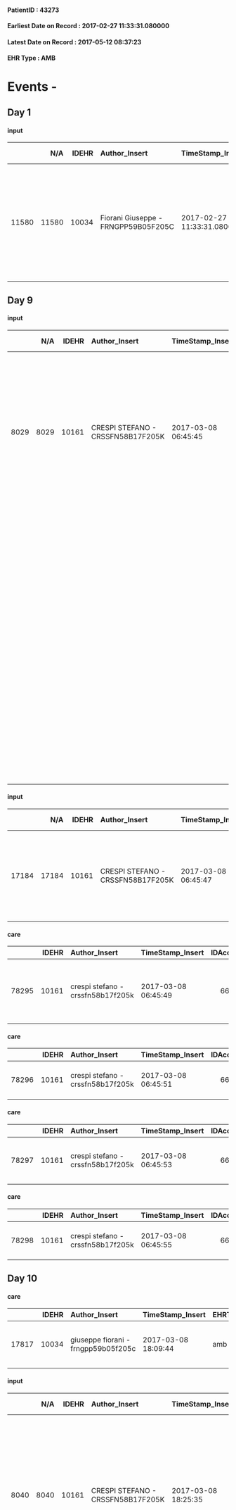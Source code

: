 
#### PatientID : 43273
#### Earliest Date on Record : 2017-02-27 11:33:31.080000
#### Latest Date on Record : 2017-05-12 08:37:23
#### EHR Type : AMB

# Events - 

## Day 1

#### input
|       |    N/A |   IDEHR | Author_Insert                       | TimeStamp_Insert           | EHRType   |   PatientID |   IDDigitalSignDocument | persone_vicine   |   Unnamed: 0_x.1 |   IDANAMNESI_SOCIALE | Patient   | FamigliaAltro   | Paziente_T   | FamigliaAltro_T   |   Non_Rilevabile_x.1 | Note_Non_Rilevabile_x.1   | opt_Problemi   | Note_I                                                                                                                                                                                             | ds_note_timori                                                                                                                                                              | chk_competenza                                 | opt_paziente_a      | opt_famiglia_a   | opt_adeguatezza   | opt_paziente_solo   | ds_note_con                                                                                                        | opt_presente_assente   | Presenza_minori   | Caregiver_principale   | opt_capacita     | opt_necessario   | opt_presente   | opt_risorse_ec   | opt_paziente_psi   | opt_Ins_vol   | opt_paziente_ad   | opt_caregiver_ad   | opt_esenzione   | opt_inv_civile   |   ds_codice_es | Needs     | Domestic partnership   | Fragility                    | opt_disponibilita_f   | opt_indennita_acc   | opt_legge   | opt_famiglia_psi   | opt_disponibilit_paz   |
|------:|-------:|--------:|:------------------------------------|:---------------------------|:----------|------------:|------------------------:|:-----------------|-----------------:|---------------------:|:----------|:----------------|:-------------|:------------------|---------------------:|:--------------------------|:---------------|:---------------------------------------------------------------------------------------------------------------------------------------------------------------------------------------------------|:----------------------------------------------------------------------------------------------------------------------------------------------------------------------------|:-----------------------------------------------|:--------------------|:-----------------|:------------------|:--------------------|:-------------------------------------------------------------------------------------------------------------------|:-----------------------|:------------------|:-----------------------|:-----------------|:-----------------|:---------------|:-----------------|:-------------------|:--------------|:------------------|:-------------------|:----------------|:-----------------|---------------:|:----------|:-----------------------|:-----------------------------|:----------------------|:--------------------|:------------|:-------------------|:-----------------------|
| 11580 |  11580 |   10034 | Fiorani Giuseppe - FRNGPP59B05F205C | 2017-02-27 11:33:31.080000 | AMB       |       43273 |                  665773 | N/A              |             5364 |                 3467 | Si#1      | Si#1            | No#0         | Si#1              |                    0 | NR                        | No#0           | La pz √® informata della diagnosi e dell'aggravamento,ma non sa della sospensione definitiva dei trattamenti sistemici attivi. Il marito √® stato informato dell'aggravamento e della terminalit√† | Il marito si √® riservato di assistere a casa la moglie per qualche periodo,con l'opzione di trasferirla in hospice in presenza di un peggioramento del quadro dei sintomi. | competenza/capacit√† assistenziale caregiver#0 | Sovradimensionate#0 | Congruenti#1     | Si#1              | No#0                | La pz vive con il marito Luigi Maurizio di aa 75. Non hanno figli. Assenza di familiari per un aiuto pi√π concreto | Presente#1             | No#0              | Il marito              | Incrementabile#1 | No#0             | No#0           | Adeguate#1       | No#0               | No#0          | Totale#2          | Totale#2           | Si#1            | No#0             |             48 | Clinici#0 | Coniuge/Convivente#0   | sovraccarico assistenziale#4 | No#0                  | No#0                | No#0        | No#0               | No#0                   |


## Day 9

#### input
|      |    N/A |   IDEHR | Author_Insert                     | TimeStamp_Insert    |   IDAccess | EHRType   |   PatientID |   IDDigitalSignDocument | persone_vicine   |   Unnamed: 0_y |   IDANAMNESI_MED |   Non_Rilevabile_y | Note_Non_Rilevabile_y   | diagnosis                                                                                                                                                                                                                              |
|-----:|-------:|--------:|:----------------------------------|:--------------------|-----------:|:----------|------------:|------------------------:|:-----------------|---------------:|-----------------:|-------------------:|:------------------------|:---------------------------------------------------------------------------------------------------------------------------------------------------------------------------------------------------------------------------------------|
| 8029 |   8029 |   10161 | CRESPI STEFANO - CRSSFN58B17F205K | 2017-03-08 06:45:45 |      66176 | AMB       |       43273 |                  676138 | N/A              |          10949 |             6109 |                  0 | NR                      | neoplasia mammaria bilaterale (1749) diagnosticata nel settembre 2015, sottoposta a mastectomia bilaterale nel gennaio 2016; diagnosi istologica carcinoma duttale infiltrante scarsamente differenziato.                              |
|      |        |         |                                   |                     |            |           |             |                         |                  |                |                  |                    |                         | Metastasi epatiche diffuse (1977), linfonodali - ascellari, ilo epatico, sede epigastrica, pericavale- (1968), ossee (1985) a livello di C3, C6, C7, D1, D10, D12, bacino e IV costa destra) diagnosticate alla PET del febbraio 2017. |
|      |        |         |                                   |                     |            |           |             |                         |                  |                |                  |                    |                         | Ittero (7824).                                                                                                                                                                                                                         |
|      |        |         |                                   |                     |            |           |             |                         |                  |                |                  |                    |                         | Tabagismo (V1582)                                                                                                                                                                                                                      |
|      |        |         |                                   |                     |            |           |             |                         |                  |                |                  |                    |                         | Diabete mellito NID (25000)                                                                                                                                                                                                            |
|      |        |         |                                   |                     |            |           |             |                         |                  |                |                  |                    |                         | Pregressa colecistectomia (V4579) e safenectomia sinistra.                                                                                                                                                                             |
|      |        |         |                                   |                     |            |           |             |                         |                  |                |                  |                    |                         | ALLERGIA A PENICILLINA                                                                                                                                                                                                                 |

#### input
|       |    N/A |   IDEHR | Author_Insert                     | TimeStamp_Insert    |   IDAccess | EHRType   |   PatientID |   IDDigitalSignDocument | persone_vicine   |   Unnamed: 0_y.1 |   IDDIAGNOSI_ICD |   Non_Rilevabile_y.1 | Note_Non_Rilevabile_y.1   | I_ICD                                                                    | II_ICD                                                                        | III_ICD                                                                             | IV_ICD                                                       | V_ICD                                               | VI_ICD                                                                                                                                                              | I_Anno   | II_Anno   | III_Anno   | IV_Anno   | They go   | I_Mese   |
|------:|-------:|--------:|:----------------------------------|:--------------------|-----------:|:----------|------------:|------------------------:|:-----------------|-----------------:|-----------------:|---------------------:|:--------------------------|:-------------------------------------------------------------------------|:------------------------------------------------------------------------------|:------------------------------------------------------------------------------------|:-------------------------------------------------------------|:----------------------------------------------------|:--------------------------------------------------------------------------------------------------------------------------------------------------------------------|:---------|:----------|:-----------|:----------|:----------|:---------|
| 17184 |  17184 |   10161 | CRESPI STEFANO - CRSSFN58B17F205K | 2017-03-08 06:45:47 |      66176 | AMB       |       43273 |                  676139 | N/A              |             2745 |             2745 |                    0 | NR                        | 1749 - Tumori maligni della mammella (della donna), non specificata#2092 | 1977 - Tumori maligni secondari del fegato, specificati come metastatici#2155 | 1968 - Tumori maligni secondari e non specificati dei linfonodi, sedi multiple#2146 | 1985 - Tumori maligni secondari di osso e midollo osseo#2162 | 7824 - Ittero non specificato, non del neonato#4203 | 25000 - Diabete mellito, tipo II o non specificato, non definito se scompensato, senza specificato, non definito se controllato, senza menzione di complicanze#2314 | 2015#55  | 2017#57   | 2017#57    | 2017#57   | 2017#57   | 09#09    |

#### care
|       |   IDEHR | Author_Insert                     | TimeStamp_Insert    |   IDAccess | EHRType   |   PatientID |   IDTERAPIE_OUTPAT_VIDAS | ds_dose    | opt_via_di_somm   | ds_ora   | dt_data_inizio      |   opt_pregressa |   opt_somm_terapia |   opt_estemporanea |   opt_termina |   opt_somm_in_pompa | opt_farmaco                                                        |
|------:|--------:|:----------------------------------|:--------------------|-----------:|:----------|------------:|-------------------------:|:-----------|:------------------|:---------|:--------------------|----------------:|-------------------:|-------------------:|--------------:|--------------------:|:-------------------------------------------------------------------|
| 78295 |   10161 | crespi stefano - crssfn58b17f205k | 2017-03-08 06:45:49 |      66176 | amb       |       43273 |                    55916 | one packet | oral # 0 = 0      | 16 # 16  | 2017-03-08 00:00:00 |               0 |                  0 |                  0 |             0 |                   0 | macrogol / sodium bic./sodio cl / kcl (13.8 g movicol bust) # 1035 |

#### care
|       |   IDEHR | Author_Insert                     | TimeStamp_Insert    |   IDAccess | EHRType   |   PatientID |   IDTERAPIE_OUTPAT_VIDAS | ds_dose   | opt_via_di_somm        | ds_ora   | dt_data_inizio      |   opt_pregressa |   opt_somm_terapia |   opt_estemporanea |   opt_termina |   opt_somm_in_pompa | opt_farmaco                             |
|------:|--------:|:----------------------------------|:--------------------|-----------:|:----------|------------:|-------------------------:|:----------|:-----------------------|:---------|:--------------------|----------------:|-------------------:|-------------------:|--------------:|--------------------:|:----------------------------------------|
| 78296 |   10161 | crespi stefano - crssfn58b17f205k | 2017-03-08 06:45:51 |      66176 | amb       |       43273 |                    55917 | a vial    | subcutaneously # 3 = 3 | 16 # 16  | 2017-03-08 00:00:00 |               0 |                  0 |                  0 |             0 |                   0 | dexamethasone (4 mg soldesam fl) # 1447 |

#### care
|       |   IDEHR | Author_Insert                     | TimeStamp_Insert    |   IDAccess | EHRType   |   PatientID |   IDTERAPIE_OUTPAT_VIDAS | ds_dose   | opt_via_di_somm        | ds_ora   | dt_data_inizio      |   opt_pregressa |   opt_somm_terapia |   opt_estemporanea |   opt_termina |   opt_somm_in_pompa | opt_farmaco                                    |
|------:|--------:|:----------------------------------|:--------------------|-----------:|:----------|------------:|-------------------------:|:----------|:-----------------------|:---------|:--------------------|----------------:|-------------------:|-------------------:|--------------:|--------------------:|:-----------------------------------------------|
| 78297 |   10161 | crespi stefano - crssfn58b17f205k | 2017-03-08 06:45:53 |      66176 | amb       |       43273 |                    55918 | a vial    | subcutaneously # 3 = 3 | 08 # 8   | 2017-03-08 00:00:00 |               0 |                  0 |                  0 |             0 |                   0 | dexamethasone (8 mg soldesam strong fl) # 1448 |

#### care
|       |   IDEHR | Author_Insert                     | TimeStamp_Insert    |   IDAccess | EHRType   |   PatientID |   IDTERAPIE_OUTPAT_VIDAS | ds_dose    | opt_via_di_somm   | ds_ora   | dt_data_inizio      |   opt_pregressa |   opt_somm_terapia |   opt_estemporanea |   opt_termina |   opt_somm_in_pompa | opt_farmaco                             |
|------:|--------:|:----------------------------------|:--------------------|-----------:|:----------|------------:|-------------------------:|:-----------|:------------------|:---------|:--------------------|----------------:|-------------------:|-------------------:|--------------:|--------------------:|:----------------------------------------|
| 78298 |   10161 | crespi stefano - crssfn58b17f205k | 2017-03-08 06:45:55 |      66176 | amb       |       43273 |                    55919 | one tablet | oral # 0 = 0      | 08 # 8   | 2017-03-08 00:00:00 |               0 |                  0 |                  0 |             0 |                   0 | rabeprazole (20 mg cps pariet rm) # 976 |


## Day 10

#### care
|       |   IDEHR | Author_Insert                       | TimeStamp_Insert    | EHRType   |   PatientID |   IDGESTIONE_AUSILI |   opt_annulla_consegna | dt_Ric_consegna     | opt_ausilio                          |
|------:|--------:|:------------------------------------|:--------------------|:----------|------------:|--------------------:|-----------------------:|:--------------------|:-------------------------------------|
| 17817 |   10034 | giuseppe fiorani - frngpp59b05f205c | 2017-03-08 18:09:44 | amb       |       43273 |               17751 |                      0 | 2017-03-08 00:00:00 | 2 tips walker 2 wheels (walker) # 10 |

#### input
|      |    N/A |   IDEHR | Author_Insert                     | TimeStamp_Insert    |   IDAccess | EHRType   |   PatientID |   IDDigitalSignDocument | persone_vicine   |   Unnamed: 0_y |   IDANAMNESI_MED |   Non_Rilevabile_y | Note_Non_Rilevabile_y   | diagnosis                                                                                                                                                                                                                              |
|-----:|-------:|--------:|:----------------------------------|:--------------------|-----------:|:----------|------------:|------------------------:|:-----------------|---------------:|-----------------:|-------------------:|:------------------------|:---------------------------------------------------------------------------------------------------------------------------------------------------------------------------------------------------------------------------------------|
| 8040 |   8040 |   10161 | CRESPI STEFANO - CRSSFN58B17F205K | 2017-03-08 18:25:35 |      66273 | AMB       |       43273 |                  677047 | N/A              |          10988 |             6120 |                  0 | NR                      | neoplasia mammaria bilaterale (1749) diagnosticata nel settembre 2015, sottoposta a mastectomia bilaterale nel gennaio 2016; diagnosi istologica carcinoma duttale infiltrante scarsamente differenziato.                              |
|      |        |         |                                   |                     |            |           |             |                         |                  |                |                  |                    |                         | Metastasi epatiche diffuse (1977), linfonodali - ascellari, ilo epatico, sede epigastrica, pericavale- (1968), ossee (1985) a livello di C3, C6, C7, D1, D10, D12, bacino e IV costa destra) diagnosticate alla PET del febbraio 2017. |
|      |        |         |                                   |                     |            |           |             |                         |                  |                |                  |                    |                         | Ittero (7824).                                                                                                                                                                                                                         |
|      |        |         |                                   |                     |            |           |             |                         |                  |                |                  |                    |                         | Tabagismo (V1582)                                                                                                                                                                                                                      |
|      |        |         |                                   |                     |            |           |             |                         |                  |                |                  |                    |                         | Diabete mellito NID (25000)                                                                                                                                                                                                            |
|      |        |         |                                   |                     |            |           |             |                         |                  |                |                  |                    |                         | Ipertensione arteriosa (4019)                                                                                                                                                                                                          |
|      |        |         |                                   |                     |            |           |             |                         |                  |                |                  |                    |                         | Pregressa colecistectomia (V4579) e safenectomia sinistra.                                                                                                                                                                             |
|      |        |         |                                   |                     |            |           |             |                         |                  |                |                  |                    |                         | ALLERGIA A PENICILLINA                                                                                                                                                                                                                 |

#### input
|       |    N/A |   IDEHR | Author_Insert                     | TimeStamp_Insert    |   IDAccess | EHRType   |   PatientID |   IDDigitalSignDocument | persone_vicine   |   Unnamed: 0_y.1 |   IDDIAGNOSI_ICD |   Non_Rilevabile_y.1 | Note_Non_Rilevabile_y.1   | I_ICD                                                                    | II_ICD                                                                        | III_ICD                                                                             | IV_ICD                                                       | V_ICD                                               | VI_ICD                                                                                                                                                              | I_Anno   | II_Anno   | III_Anno   | IV_Anno   | They go   | I_Mese   |
|------:|-------:|--------:|:----------------------------------|:--------------------|-----------:|:----------|------------:|------------------------:|:-----------------|-----------------:|-----------------:|---------------------:|:--------------------------|:-------------------------------------------------------------------------|:------------------------------------------------------------------------------|:------------------------------------------------------------------------------------|:-------------------------------------------------------------|:----------------------------------------------------|:--------------------------------------------------------------------------------------------------------------------------------------------------------------------|:---------|:----------|:-----------|:----------|:----------|:---------|
| 17195 |  17195 |   10161 | CRESPI STEFANO - CRSSFN58B17F205K | 2017-03-08 18:25:40 |      66273 | AMB       |       43273 |                  677048 | N/A              |             2756 |             2756 |                    0 | NR                        | 1749 - Tumori maligni della mammella (della donna), non specificata#2092 | 1977 - Tumori maligni secondari del fegato, specificati come metastatici#2155 | 1968 - Tumori maligni secondari e non specificati dei linfonodi, sedi multiple#2146 | 1985 - Tumori maligni secondari di osso e midollo osseo#2162 | 7824 - Ittero non specificato, non del neonato#4203 | 25000 - Diabete mellito, tipo II o non specificato, non definito se scompensato, senza specificato, non definito se controllato, senza menzione di complicanze#2314 | 2015#55  | 2017#57   | 2017#57    | 2017#57   | 2017#57   | 09#09    |

#### obs
|       |   IDEHR | TimeStamp_Insert           |   PatientID | opt_hypotrophy   | opt_anxiety   | asthenia     | dyspnoea   | body_temp    | agitation_behavior_freq   | mood      | cognitive_state   |
|------:|--------:|:---------------------------|------------:|:-----------------|:--------------|:-------------|:-----------|:-------------|:--------------------------|:----------|:------------------|
| 18395 |   10161 | 2017-03-08 18:25:43.657000 |       43273 | Hypotrophy # 0   | Anxiety # 0   | Moderate # 2 | No # 0     | Apyrexia # 0 | quiet # 0                 | Fear # 08 | Polished # 2      |

#### obs
|        |   IDEHR | TimeStamp_Insert    |   PatientID |
|-------:|--------:|:--------------------|------------:|
| 247715 |   10161 | 2017-03-08 18:25:48 |       43273 |

#### obs
|        |   IDEHR | TimeStamp_Insert           |   PatientID |
|-------:|--------:|:---------------------------|------------:|
| 306734 |   10161 | 2017-03-08 18:25:54.060000 |       43273 |

#### outcome
|       |   IDEHR | Author_Insert                     | TimeStamp_Insert    |   PatientID |   IDDigitalSignDocument |   IDPAI_VIDAS | opt_problem                                            |   opt_problem_num | opt_obiettivo                                                                                              |   opt_obiettivo_num | opt_stato_problema   |   opt_stato_problema_num | opt_interventi                                                                                                                                                                                                                                                          |   opt_interventi_num |
|------:|--------:|:----------------------------------|:--------------------|------------:|------------------------:|--------------:|:-------------------------------------------------------|------------------:|:-----------------------------------------------------------------------------------------------------------|--------------------:|:---------------------|-------------------------:|:------------------------------------------------------------------------------------------------------------------------------------------------------------------------------------------------------------------------------------------------------------------------|---------------------:|
| 80900 |   10161 | CRESPI STEFANO - CRSSFN58B17F205K | 2017-03-08 18:25:56 |       43273 |                  677052 |         83122 | Alteration or risk of impairment of lung function # 26 |                 3 | The patient will not present symptoms that will reduce QoL (epistaxis, cough, hemoptysis, hemoptysis) # 45 |                   4 | Open Problem # 1     |                        1 | Educational - Educate the caregiver / patient on the recognition / treatment of symptom # 280; Implementation of the PAI - Administer the medication correctly as prescribed # 276; Implementation of the PAI - Evaluate the effectiveness of drug administration # 277 |                    4 |

#### outcome
|       |   IDEHR | Author_Insert                     | TimeStamp_Insert    |   PatientID |   IDDigitalSignDocument |   IDPAI_VIDAS | opt_problem                                                |   opt_problem_num | opt_obiettivo                                                |   opt_obiettivo_num | opt_stato_problema   |   opt_stato_problema_num | opt_interventi                                                                                                                                                                                 |   opt_interventi_num |
|------:|--------:|:----------------------------------|:--------------------|------------:|------------------------:|--------------:|:-----------------------------------------------------------|------------------:|:-------------------------------------------------------------|--------------------:|:---------------------|-------------------------:|:-----------------------------------------------------------------------------------------------------------------------------------------------------------------------------------------------|---------------------:|
| 80901 |   10161 | CRESPI STEFANO - CRSSFN58B17F205K | 2017-03-08 18:25:58 |       43273 |                  677053 |         83123 | Impaired mobility † / limitation of physical movement # 27 |                 1 | The patient manterr√ † ¬ † ¬ † † mobilit√ the remaining # 49 |                   2 | Open Problem # 1     |                        1 | Educational - Teach the patient alternative movements # 370; PAI Implementation - Evaluate given mobility † # 368; PAI Implementation - Help the patient favoring its remaining capacity # 369 |                    1 |

#### outcome
|       |   IDEHR | Author_Insert                     | TimeStamp_Insert    |   PatientID |   IDDigitalSignDocument |   IDPAI_VIDAS | opt_problem                     |   opt_problem_num | opt_obiettivo                                                                                                                                                      |   opt_obiettivo_num | opt_stato_problema   |   opt_stato_problema_num | opt_interventi                                                                                                                                                                                                                                                                                                                                                                                                                                                                                                                                                          |   opt_interventi_num |
|------:|--------:|:----------------------------------|:--------------------|------------:|------------------------:|--------------:|:--------------------------------|------------------:|:-------------------------------------------------------------------------------------------------------------------------------------------------------------------|--------------------:|:---------------------|-------------------------:|:------------------------------------------------------------------------------------------------------------------------------------------------------------------------------------------------------------------------------------------------------------------------------------------------------------------------------------------------------------------------------------------------------------------------------------------------------------------------------------------------------------------------------------------------------------------------|---------------------:|
| 80902 |   10161 | CRESPI STEFANO - CRSSFN58B17F205K | 2017-03-08 18:26:02 |       43273 |                  677054 |         83124 | Deficit in the care of s√® # 25 |                 4 | To improve performance, helping the patient to accept their limitations, considering himself in a realistic and objective (eating, bathing, dressing, delete) # 41 |                   4 | Open Problem # 1     |                        1 | Implementation PAI - Guarantee the right privacy # 138; Implementation PAI - Evaluate the degree of disability ¬ # 140; Implementation PAI - Respect the time of the patient # 141; Counseling - Reassure the patient on the activities not yet autonomous # 144; Counseling - Helping the patient to set achievable goals # 145; Educational - Agreeing on the most suitable program # 148; Informational - Giving reliable information and reinforcing information already ¬ † date # 149; Activating professionals - Activating request Social Health Operator # 175 |                    4 |

#### care
|       |   IDEHR | Author_Insert                     | TimeStamp_Insert    |   IDAccess | EHRType   |   PatientID |   IDTERAPIE_OUTPAT_VIDAS | ds_dose    | opt_via_di_somm   | ds_ora   | dt_data_inizio      |   opt_pregressa |   opt_somm_terapia |   opt_estemporanea |   opt_termina |   opt_somm_in_pompa | opt_farmaco                             |
|------:|--------:|:----------------------------------|:--------------------|-----------:|:----------|------------:|-------------------------:|:-----------|:------------------|:---------|:--------------------|----------------:|-------------------:|-------------------:|--------------:|--------------------:|:----------------------------------------|
| 78377 |   10161 | crespi stefano - crssfn58b17f205k | 2017-03-08 18:26:04 |      66273 | amb       |       43273 |                    55998 | one tablet | oral # 0 = 0      | 08 # 8   | 2017-03-08 00:00:00 |               0 |                  0 |                  0 |             0 |                   0 | nebivolol (lobivon 5 mg tablets) # 1268 |

#### care
|       |   IDEHR | Author_Insert                     | TimeStamp_Insert    |   IDAccess | EHRType   |   PatientID |   IDTERAPIE_OUTPAT_VIDAS | ds_dose   | opt_via_di_somm        | ds_ora   | dt_data_inizio      |   opt_pregressa |   opt_somm_terapia |   opt_estemporanea |   opt_termina |   opt_somm_in_pompa | opt_farmaco                             |
|------:|--------:|:----------------------------------|:--------------------|-----------:|:----------|------------:|-------------------------:|:----------|:-----------------------|:---------|:--------------------|----------------:|-------------------:|-------------------:|--------------:|--------------------:|:----------------------------------------|
| 78378 |   10161 | crespi stefano - crssfn58b17f205k | 2017-03-08 18:26:08 |      66273 | amb       |       43273 |                    55999 | a vial    | subcutaneously # 3 = 3 | 16 # 16  | 2017-03-08 00:00:00 |               0 |                  0 |                  0 |             1 |                   0 | dexamethasone (4 mg soldesam fl) # 1447 |

#### care
|       |   IDEHR | Author_Insert                     | TimeStamp_Insert    |   IDAccess | EHRType   |   PatientID |   IDTERAPIE_OUTPAT_VIDAS | ds_dose    | opt_via_di_somm   | ds_ora   | dt_data_inizio      |   opt_pregressa |   opt_somm_terapia |   opt_estemporanea |   opt_termina |   opt_somm_in_pompa | opt_farmaco                             |
|------:|--------:|:----------------------------------|:--------------------|-----------:|:----------|------------:|-------------------------:|:-----------|:------------------|:---------|:--------------------|----------------:|-------------------:|-------------------:|--------------:|--------------------:|:----------------------------------------|
| 78379 |   10161 | crespi stefano - crssfn58b17f205k | 2017-03-08 18:26:10 |      66273 | amb       |       43273 |                    56000 | one tablet | oral # 0 = 0      | 08 # 8   | 2017-03-08 00:00:00 |               0 |                  0 |                  0 |             0 |                   0 | furosemide (25 mg lasix tablets) # 1223 |

#### care
|       |   IDEHR | Author_Insert                     | TimeStamp_Insert    |   IDAccess | EHRType   |   PatientID |   IDTERAPIE_OUTPAT_VIDAS | ds_dose   | opt_via_di_somm   | ds_ora       | dt_data_inizio      |   opt_pregressa |   opt_somm_terapia |   opt_estemporanea |   opt_termina |   opt_somm_in_pompa | opt_farmaco                                    |
|------:|--------:|:----------------------------------|:--------------------|-----------:|:----------|------------:|-------------------------:|:----------|:------------------|:-------------|:--------------------|----------------:|-------------------:|-------------------:|--------------:|--------------------:|:-----------------------------------------------|
| 78380 |   10161 | crespi stefano - crssfn58b17f205k | 2017-03-08 18:26:15 |      66273 | amb       |       43273 |                    56001 | 10 drops  | oral # 0 = 0      | at need # 24 | 2017-03-08 00:00:00 |               0 |                  0 |                  0 |             0 |                   0 | bromazepam (lexotan gtt os 2.5 mg / ml) # 1869 |

#### care
|       |   IDEHR | Author_Insert                     | TimeStamp_Insert    |   IDAccess | EHRType   |   PatientID |   IDTERAPIE_OUTPAT_VIDAS | ds_dose   | opt_via_di_somm   | ds_ora          | dt_data_inizio      |   opt_pregressa |   opt_somm_terapia |   opt_estemporanea |   opt_termina |   opt_somm_in_pompa | opt_farmaco                                     |
|------:|--------:|:----------------------------------|:--------------------|-----------:|:----------|------------:|-------------------------:|:----------|:------------------|:----------------|:--------------------|----------------:|-------------------:|-------------------:|--------------:|--------------------:|:------------------------------------------------|
| 78381 |   10161 | crespi stefano - crssfn58b17f205k | 2017-03-08 18:26:19 |      66273 | amb       |       43273 |                    56002 | 64 drops  | oral # 0 = 0      | 08 # 8; 15 # 15 | 2017-03-08 00:00:00 |               0 |                  0 |                  0 |             0 |                   0 | dexamethasone (0.2% soldesam os gtt gtt) # 1446 |

#### care
|       |   IDEHR | Author_Insert                     | TimeStamp_Insert    |   IDAccess | EHRType   |   PatientID |   IDTERAPIE_OUTPAT_VIDAS | ds_dose   | opt_via_di_somm   | ds_ora                   | dt_data_inizio      | ds_note_y    |   opt_pregressa |   opt_somm_terapia |   opt_estemporanea |   opt_termina |   opt_somm_in_pompa | opt_farmaco                                               |
|------:|--------:|:----------------------------------|:--------------------|-----------:|:----------|------------:|-------------------------:|:----------|:------------------|:-------------------------|:--------------------|:-------------|----------------:|-------------------:|-------------------:|--------------:|--------------------:|:----------------------------------------------------------|
| 78382 |   10161 | crespi stefano - crssfn58b17f205k | 2017-03-08 18:26:24 |      66273 | amb       |       43273 |                    56003 | a rinse   | oral # 0 = 0      | 09 # 9; 13 # 13; 20 # 20 | 2017-03-08 00:00:00 | after eating |               0 |                  0 |                  0 |             0 |                   0 | nystatin (mycostatin susp 100,000 iu / ml, 100 ml) # 1038 |

#### care
|       |   IDEHR | Author_Insert                     | TimeStamp_Insert    |   IDAccess | EHRType   |   PatientID |   IDTERAPIE_OUTPAT_VIDAS | ds_altro_farmaco   | ds_dose   | opt_via_di_somm   | ds_ora                   | dt_data_inizio      |   opt_pregressa |   opt_somm_terapia |   opt_estemporanea |   opt_termina |   opt_somm_in_pompa | opt_farmaco              |
|------:|--------:|:----------------------------------|:--------------------|-----------:|:----------|------------:|-------------------------:|:-------------------|:----------|:------------------|:-------------------------|:--------------------|----------------:|-------------------:|-------------------:|--------------:|--------------------:|:-------------------------|
| 78383 |   10161 | crespi stefano - crssfn58b17f205k | 2017-03-08 18:26:28 |      66273 | amb       |       43273 |                    56004 | mucosolvan syrup   | a spoon   | oral # 0 = 0      | 09 # 9; 14 # 14; 21 # 21 | 2017-03-08 00:00:00 |               0 |                  0 |                  0 |             0 |                   0 | other (see notes) # 2004 |

#### care
|       |   IDEHR | Author_Insert                     | TimeStamp_Insert    |   IDAccess | EHRType   |   PatientID |   IDTERAPIE_OUTPAT_VIDAS | ds_dose   | opt_via_di_somm        | ds_ora   | dt_data_inizio      |   opt_pregressa |   opt_somm_terapia |   opt_estemporanea |   opt_termina |   opt_somm_in_pompa | opt_farmaco                                    |
|------:|--------:|:----------------------------------|:--------------------|-----------:|:----------|------------:|-------------------------:|:----------|:-----------------------|:---------|:--------------------|----------------:|-------------------:|-------------------:|--------------:|--------------------:|:-----------------------------------------------|
| 78384 |   10161 | crespi stefano - crssfn58b17f205k | 2017-03-08 18:26:30 |      66273 | amb       |       43273 |                    56005 | a vial    | subcutaneously # 3 = 3 | 08 # 8   | 2017-03-08 00:00:00 |               0 |                  0 |                  0 |             1 |                   0 | dexamethasone (8 mg soldesam strong fl) # 1448 |

#### care
|       |   IDEHR | Author_Insert                     | TimeStamp_Insert    |   IDAccess | EHRType   |   PatientID |   IDTERAPIE_OUTPAT_VIDAS | ds_dose   | opt_via_di_somm   | ds_ora       | dt_data_inizio      |   opt_pregressa |   opt_somm_terapia |   opt_estemporanea |   opt_termina |   opt_somm_in_pompa | opt_farmaco                                                           | Note_al_bisogno                                                                  |
|------:|--------:|:----------------------------------|:--------------------|-----------:|:----------|------------:|-------------------------:|:----------|:------------------|:-------------|:--------------------|----------------:|-------------------:|-------------------:|--------------:|--------------------:|:----------------------------------------------------------------------|:---------------------------------------------------------------------------------|
| 78385 |   10161 | crespi stefano - crssfn58b17f205k | 2017-03-08 18:26:35 |      66273 | amb       |       43273 |                    56006 | a compr   | oral # 0 = 0      | at need # 24 | 2017-03-08 00:00:00 |               0 |                  0 |                  0 |             0 |                   0 | acetaminophen / codeine (coefferalgan 500 + 30 mg tablets rev) # 1630 | to be administered in case of pain, also repeated every eight hours if necessary |

#### care
|       |   IDEHR | Author_Insert                     | TimeStamp_Insert    |   IDAccess | EHRType   |   PatientID |   IDTERAPIE_OUTPAT_VIDAS | ds_dose    | opt_via_di_somm   | ds_ora          | dt_data_inizio      |   opt_pregressa |   opt_somm_terapia |   opt_estemporanea |   opt_termina |   opt_somm_in_pompa | opt_farmaco                             |
|------:|--------:|:----------------------------------|:--------------------|-----------:|:----------|------------:|-------------------------:|:-----------|:------------------|:----------------|:--------------------|----------------:|-------------------:|-------------------:|--------------:|--------------------:|:----------------------------------------|
| 78386 |   10161 | crespi stefano - crssfn58b17f205k | 2017-03-08 18:26:37 |      66273 | amb       |       43273 |                    56007 | one tablet | oral # 0 = 0      | 08 # 8; 20 # 20 | 2017-03-08 00:00:00 |               0 |                  0 |                  0 |             0 |                   0 | ramipril (2.5 mg tablets * tm *) # 1318 |

#### care
|       |   IDEHR | Author_Insert                     | TimeStamp_Insert    |   IDAccess | EHRType   |   PatientID |   IDTERAPIE_OUTPAT_VIDAS | ds_dose    | opt_via_di_somm   | ds_ora   | dt_data_inizio      |   opt_pregressa |   opt_somm_terapia |   opt_estemporanea |   opt_termina |   opt_somm_in_pompa | opt_farmaco                                          |
|------:|--------:|:----------------------------------|:--------------------|-----------:|:----------|------------:|-------------------------:|:-----------|:------------------|:---------|:--------------------|----------------:|-------------------:|-------------------:|--------------:|--------------------:|:-----------------------------------------------------|
| 78387 |   10161 | crespi stefano - crssfn58b17f205k | 2017-03-08 18:26:40 |      66273 | amb       |       43273 |                    56008 | one tablet | oral # 0 = 0      | 16 # 16  | 2017-03-08 00:00:00 |               0 |                  0 |                  0 |             0 |                   0 | spironolactone (aldactone 100 mg tablets rev) # 1228 |

#### obs
|        |   IDEHR | TimeStamp_Insert           |   PatientID | awareness                                |
|-------:|--------:|:---------------------------|------------:|:-----------------------------------------|
| 295649 |   10161 | 2017-03-08 18:26:44.713000 |       43273 | Diagnosis awareness but no prognosis # 1 |

#### care
|       |   IDEHR | Author_Insert                       | TimeStamp_Insert    | EHRType   |   PatientID |   IDGESTIONE_AUSILI |   opt_annulla_consegna | dt_Ric_consegna     | opt_ausilio            |
|------:|--------:|:------------------------------------|:--------------------|:----------|------------:|--------------------:|-----------------------:|:--------------------|:-----------------------|
| 17821 |   10034 | giuseppe fiorani - frngpp59b05f205c | 2017-03-09 09:35:36 | amb       |       43273 |               17755 |                      0 | 2017-03-09 00:00:00 | comfortable chair # 21 |

#### care
|       |   IDEHR | Author_Insert                           | TimeStamp_Insert    | EHRType   |   PatientID |   IDGESTIONE_AUSILI |   ds_ncons |   opt_annulla_consegna | dt_Ric_consegna     | dt_ric_cons_forn    | opt_ausilio                          |
|------:|--------:|:----------------------------------------|:--------------------|:----------|------------:|--------------------:|-----------:|-----------------------:|:--------------------|:--------------------|:-------------------------------------|
| 17824 |   10034 | martinoli massimo l. - mrtmsm69t31f205t | 2017-03-09 10:40:10 | amb       |       43273 |               17758 |      29944 |                      0 | 2017-03-08 00:00:00 | 2017-03-09 00:00:00 | 2 tips walker 2 wheels (walker) # 10 |


## Day 11

#### care
|       |   IDEHR | Author_Insert                           | TimeStamp_Insert    | EHRType   |   PatientID |   IDGESTIONE_AUSILI |   ds_ncons |   opt_annulla_consegna | dt_Ric_consegna     | dt_ric_cons_forn    | opt_ausilio            |
|------:|--------:|:----------------------------------------|:--------------------|:----------|------------:|--------------------:|-----------:|-----------------------:|:--------------------|:--------------------|:-----------------------|
| 17848 |   10034 | martinoli massimo l. - mrtmsm69t31f205t | 2017-03-09 14:42:56 | amb       |       43273 |               17782 |      29951 |                      0 | 2017-03-09 00:00:00 | 2017-03-09 00:00:00 | comfortable chair # 21 |

#### input
|      |    N/A |   Unnamed: 0_x |   IDANAMNESI_INF |   IDEHR | Author_Insert                      | TimeStamp_Insert           |   IDAccess | EHRType   |   PatientID |   IDDigitalSignDocument |   Non_Rilevabile_x | Note_Non_Rilevabile_x   | cognitivo_percettivo   | sonno_riposo           | perc_salute                                                                                                                           | Perception         | persone_vicine   | Caregiver   | Religion     | Note_Elim_urinaria          |
|-----:|-------:|---------------:|-----------------:|--------:|:-----------------------------------|:---------------------------|-----------:|:----------|------------:|------------------------:|-------------------:|:------------------------|:-----------------------|:-----------------------|:--------------------------------------------------------------------------------------------------------------------------------------|:-------------------|:-----------------|:------------|:-------------|:----------------------------|
| 3337 |   3337 |           3727 |             4508 |   10161 | JOSE A. SERRANO - SRRJNT62P15Z611E | 2017-03-10 07:56:09.720000 |      66441 | AMB       |       43273 |                  678663 |                  0 | NR                      | uncontrolled pain # 0  | daytime sleepiness # 1 | perdit√ † Performance # 0; perdit√ weight † # 1; increase dell'affaticabilit√ † # 2; increased asthenia # 3; # 4 episodes of wheezing | Closing itself # 2 | N/A              | husband     | Catholic # 0 | positioned bladder catheter |

#### obs
|       |   IDEHR | TimeStamp_Insert           |   PatientID | personal_hygiene   | urine_elimination   | mobility     | cough                      | active_diuresis     | lack_of_appetite     | asthenia   | dyspnoea        | motor_performance                                                                       | mood                | diet       | cognitive_state             | feces_elimination   | consumption_help   |
|------:|--------:|:---------------------------|------------:|:-------------------|:--------------------|:-------------|:---------------------------|:--------------------|:---------------------|:-----------|:----------------|:----------------------------------------------------------------------------------------|:--------------------|:-----------|:----------------------------|:--------------------|:-------------------|
| 62544 |   10161 | 2017-03-10 07:56:13.410000 |       43273 | Employee # 4       | Employee # 4        | Employee # 4 | ineffective productive # 2 | active diuresis # 0 | loss of appetite # 0 | Severe # 2 | mild strain # 1 | 20% - Patient with serious impairment of organ functions, one or irreversible pi√π # 02 | Closing itself # 01 | Absent # 4 | confused - continuously # 1 | Employee # 4        | # 4 employees      |

#### obs
|        |   IDEHR | TimeStamp_Insert    |   PatientID |
|-------:|--------:|:--------------------|------------:|
| 247932 |   10161 | 2017-03-10 07:56:17 |       43273 |

#### obs
|        |   IDEHR | TimeStamp_Insert           |   PatientID |
|-------:|--------:|:---------------------------|------------:|
| 306755 |   10161 | 2017-03-10 07:56:19.257000 |       43273 |

#### outcome
|       |   IDEHR | Author_Insert                      | TimeStamp_Insert    |   PatientID |   IDDigitalSignDocument |   IDPAI_VIDAS | opt_problem                                            |   opt_problem_num | opt_obiettivo                                                                                              |   opt_obiettivo_num | opt_stato_problema   |   opt_stato_problema_num | opt_interventi                                                                                                                                                                                                                                                          |   opt_interventi_num |
|------:|--------:|:-----------------------------------|:--------------------|------------:|------------------------:|--------------:|:-------------------------------------------------------|------------------:|:-----------------------------------------------------------------------------------------------------------|--------------------:|:---------------------|-------------------------:|:------------------------------------------------------------------------------------------------------------------------------------------------------------------------------------------------------------------------------------------------------------------------|---------------------:|
| 81178 |   10161 | JOSE A. SERRANO - SRRJNT62P15Z611E | 2017-03-10 07:56:22 |       43273 |                  678667 |         83400 | Alteration or risk of impairment of lung function # 26 |                 3 | The patient will not present symptoms that will reduce QoL (epistaxis, cough, hemoptysis, hemoptysis) # 45 |                   4 | Open Problem # 1     |                        1 | Educational - Educate the caregiver / patient on the recognition / treatment of symptom # 280; Implementation of the PAI - Administer the medication correctly as prescribed # 276; Implementation of the PAI - Evaluate the effectiveness of drug administration # 277 |                    4 |

#### outcome
|       |   IDEHR | Author_Insert                      | TimeStamp_Insert    |   PatientID |   IDDigitalSignDocument |   IDPAI_VIDAS | opt_problem                                                |   opt_problem_num | opt_obiettivo                                                |   opt_obiettivo_num | opt_stato_problema   |   opt_stato_problema_num | opt_interventi                                                                                                                                                                                 |   opt_interventi_num |
|------:|--------:|:-----------------------------------|:--------------------|------------:|------------------------:|--------------:|:-----------------------------------------------------------|------------------:|:-------------------------------------------------------------|--------------------:|:---------------------|-------------------------:|:-----------------------------------------------------------------------------------------------------------------------------------------------------------------------------------------------|---------------------:|
| 81179 |   10161 | JOSE A. SERRANO - SRRJNT62P15Z611E | 2017-03-10 07:56:25 |       43273 |                  678668 |         83401 | Impaired mobility † / limitation of physical movement # 27 |                 1 | The patient manterr√ † ¬ † ¬ † † mobilit√ the remaining # 49 |                   2 | Open Problem # 1     |                        1 | Educational - Teach the patient alternative movements # 370; PAI Implementation - Evaluate given mobility † # 368; PAI Implementation - Help the patient favoring its remaining capacity # 369 |                    1 |

#### outcome
|       |   IDEHR | Author_Insert                      | TimeStamp_Insert    |   PatientID |   IDDigitalSignDocument |   IDPAI_VIDAS | opt_problem                     |   opt_problem_num | opt_obiettivo                                                                                                                                                      |   opt_obiettivo_num | opt_stato_problema   |   opt_stato_problema_num | opt_interventi                                                                                                                                                                                                                                                                                                                                                                                                                                                                                                                                                          |   opt_interventi_num |
|------:|--------:|:-----------------------------------|:--------------------|------------:|------------------------:|--------------:|:--------------------------------|------------------:|:-------------------------------------------------------------------------------------------------------------------------------------------------------------------|--------------------:|:---------------------|-------------------------:|:------------------------------------------------------------------------------------------------------------------------------------------------------------------------------------------------------------------------------------------------------------------------------------------------------------------------------------------------------------------------------------------------------------------------------------------------------------------------------------------------------------------------------------------------------------------------|---------------------:|
| 81180 |   10161 | JOSE A. SERRANO - SRRJNT62P15Z611E | 2017-03-10 07:56:27 |       43273 |                  678669 |         83402 | Deficit in the care of s√® # 25 |                 4 | To improve performance, helping the patient to accept their limitations, considering himself in a realistic and objective (eating, bathing, dressing, delete) # 41 |                   4 | Open Problem # 1     |                        1 | Implementation PAI - Guarantee the right privacy # 138; Implementation PAI - Evaluate the degree of disability ¬ # 140; Implementation PAI - Respect the time of the patient # 141; Counseling - Reassure the patient on the activities not yet autonomous # 144; Counseling - Helping the patient to set achievable goals # 145; Educational - Agreeing on the most suitable program # 148; Informational - Giving reliable information and reinforcing information already ¬ † date # 149; Activating professionals - Activating request Social Health Operator # 175 |                    4 |

#### obs
|        |   IDEHR | TimeStamp_Insert           |   PatientID | chk_ausili_presidi   | chk_ausili_incont   | opt_care_giver   | asthenia   | cachexia     | motor_performance              | body_temp    | diet       |
|-------:|--------:|:---------------------------|------------:|:---------------------|:--------------------|:-----------------|:-----------|:-------------|:-------------------------------|:-------------|:-----------|
| 110967 |   10161 | 2017-03-10 11:31:14.667000 |       43273 | urinary catheter # 3 | absorbency # 0      | This # 0         | Severe # 2 | cachexia # 0 | bedridden, nontransferable # 5 | Apyrexia # 1 | absent # 4 |

#### obs
|        |   IDEHR | TimeStamp_Insert    |   PatientID |
|-------:|--------:|:--------------------|------------:|
| 159472 |   10161 | 2017-03-10 11:31:17 |       43273 |

#### outcome
|       |   IDEHR | Author_Insert                          | TimeStamp_Insert    |   PatientID |   IDDigitalSignDocument |   IDPAI_VIDAS | opt_problem                     |   opt_problem_num | opt_obiettivo                                                                                                                                                      |   opt_obiettivo_num | opt_stato_problema   |   opt_stato_problema_num | opt_interventi                                                                                                                                                                                                                                                                                                                                                                                                                                                                                                                                                          |   opt_interventi_num |
|------:|--------:|:---------------------------------------|:--------------------|------------:|------------------------:|--------------:|:--------------------------------|------------------:|:-------------------------------------------------------------------------------------------------------------------------------------------------------------------|--------------------:|:---------------------|-------------------------:|:------------------------------------------------------------------------------------------------------------------------------------------------------------------------------------------------------------------------------------------------------------------------------------------------------------------------------------------------------------------------------------------------------------------------------------------------------------------------------------------------------------------------------------------------------------------------|---------------------:|
| 81260 |   10161 | FRACCHIOLLA LORENZA - FRCLNZ51S44A285A | 2017-03-10 11:31:21 |       43273 |                  679059 |         83482 | Deficit in the care of s√® # 25 |                 4 | To improve performance, helping the patient to accept their limitations, considering himself in a realistic and objective (eating, bathing, dressing, delete) # 41 |                   4 | Open Problem # 1     |                        1 | Implementation PAI - Guarantee the right privacy # 138; Implementation PAI - Evaluate the degree of disability ¬ # 140; Implementation PAI - Respect the time of the patient # 141; Counseling - Reassure the patient on the activities not yet autonomous # 144; Counseling - Helping the patient to set achievable goals # 145; Educational - Agreeing on the most suitable program # 148; Informational - Giving reliable information and reinforcing information already ¬ † date # 149; Activating professionals - Activating request Social Health Operator # 175 |                    4 |

#### outcome
|       |   IDEHR | Author_Insert                          | TimeStamp_Insert    |   PatientID |   IDDigitalSignDocument |   IDPAI_VIDAS | opt_problem                                            |   opt_problem_num | opt_obiettivo                                                                                              |   opt_obiettivo_num | opt_stato_problema   |   opt_stato_problema_num | opt_interventi                                                                                                                                                                                                                                                          |   opt_interventi_num |
|------:|--------:|:---------------------------------------|:--------------------|------------:|------------------------:|--------------:|:-------------------------------------------------------|------------------:|:-----------------------------------------------------------------------------------------------------------|--------------------:|:---------------------|-------------------------:|:------------------------------------------------------------------------------------------------------------------------------------------------------------------------------------------------------------------------------------------------------------------------|---------------------:|
| 81261 |   10161 | FRACCHIOLLA LORENZA - FRCLNZ51S44A285A | 2017-03-10 11:31:23 |       43273 |                  679060 |         83483 | Alteration or risk of impairment of lung function # 26 |                 3 | The patient will not present symptoms that will reduce QoL (epistaxis, cough, hemoptysis, hemoptysis) # 45 |                   4 | Open Problem # 1     |                        1 | Educational - Educate the caregiver / patient on the recognition / treatment of symptom # 280; Implementation of the PAI - Administer the medication correctly as prescribed # 276; Implementation of the PAI - Evaluate the effectiveness of drug administration # 277 |                    4 |

#### outcome
|       |   IDEHR | Author_Insert                          | TimeStamp_Insert    |   PatientID |   IDDigitalSignDocument |   IDPAI_VIDAS | opt_problem                                                |   opt_problem_num | opt_obiettivo                                                |   opt_obiettivo_num | opt_stato_problema   |   opt_stato_problema_num | opt_interventi                                                                                                                                                                                 |   opt_interventi_num |
|------:|--------:|:---------------------------------------|:--------------------|------------:|------------------------:|--------------:|:-----------------------------------------------------------|------------------:|:-------------------------------------------------------------|--------------------:|:---------------------|-------------------------:|:-----------------------------------------------------------------------------------------------------------------------------------------------------------------------------------------------|---------------------:|
| 81262 |   10161 | FRACCHIOLLA LORENZA - FRCLNZ51S44A285A | 2017-03-10 11:31:27 |       43273 |                  679061 |         83484 | Impaired mobility † / limitation of physical movement # 27 |                 1 | The patient manterr√ † ¬ † ¬ † † mobilit√ the remaining # 49 |                   2 | Open Problem # 1     |                        1 | Educational - Teach the patient alternative movements # 370; PAI Implementation - Evaluate given mobility † # 368; PAI Implementation - Help the patient favoring its remaining capacity # 369 |                    1 |


## Day 12

#### obs
|       |   IDEHR | TimeStamp_Insert           |   PatientID | asthenia   | cachexia     | dyspnoea   |
|------:|--------:|:---------------------------|------------:|:-----------|:-------------|:-----------|
| 18500 |   10161 | 2017-03-10 17:17:30.017000 |       43273 | Severe # 3 | cachexia # 0 | No # 0     |

#### obs
|        |   IDEHR | TimeStamp_Insert    |   PatientID | breath     | consolability           | body_language   | facial_expression           |
|-------:|--------:|:--------------------|------------:|:-----------|:------------------------|:----------------|:----------------------------|
| 279298 |   10161 | 2017-03-10 17:17:35 |       43273 | Normal 0 # | Not for consolation # 0 | Relaxed # 0     | Smiling or inexpressive # 0 |

#### obs
|        |   IDEHR | TimeStamp_Insert           |   PatientID |
|-------:|--------:|:---------------------------|------------:|
| 306778 |   10161 | 2017-03-10 17:17:40.210000 |       43273 |

#### outcome
|       |   IDEHR | Author_Insert                     | TimeStamp_Insert    |   PatientID |   IDDigitalSignDocument |   IDPAI_VIDAS | opt_problem                                                |   opt_problem_num | opt_obiettivo                                                |   opt_obiettivo_num | opt_stato_problema   |   opt_stato_problema_num | opt_interventi                                                                                                                                                                                 |   opt_interventi_num |
|------:|--------:|:----------------------------------|:--------------------|------------:|------------------------:|--------------:|:-----------------------------------------------------------|------------------:|:-------------------------------------------------------------|--------------------:|:---------------------|-------------------------:|:-----------------------------------------------------------------------------------------------------------------------------------------------------------------------------------------------|---------------------:|
| 81439 |   10161 | CRESPI STEFANO - CRSSFN58B17F205K | 2017-03-10 17:17:42 |       43273 |                  679902 |         83661 | Impaired mobility † / limitation of physical movement # 27 |                 1 | The patient manterr√ † ¬ † ¬ † † mobilit√ the remaining # 49 |                   2 | closed Problem # 2   |                        2 | Educational - Teach the patient alternative movements # 370; PAI Implementation - Evaluate given mobility † # 368; PAI Implementation - Help the patient favoring its remaining capacity # 369 |                    1 |

#### outcome
|       |   IDEHR | Author_Insert                     | TimeStamp_Insert    |   PatientID |   IDDigitalSignDocument |   IDPAI_VIDAS | opt_problem                                            |   opt_problem_num | opt_obiettivo                                                                                              |   opt_obiettivo_num | opt_stato_problema   |   opt_stato_problema_num | opt_interventi                                                                                                                                                                                                                                                          |   opt_interventi_num |
|------:|--------:|:----------------------------------|:--------------------|------------:|------------------------:|--------------:|:-------------------------------------------------------|------------------:|:-----------------------------------------------------------------------------------------------------------|--------------------:|:---------------------|-------------------------:|:------------------------------------------------------------------------------------------------------------------------------------------------------------------------------------------------------------------------------------------------------------------------|---------------------:|
| 81441 |   10161 | CRESPI STEFANO - CRSSFN58B17F205K | 2017-03-10 17:17:46 |       43273 |                  679904 |         83663 | Alteration or risk of impairment of lung function # 26 |                 3 | The patient will not present symptoms that will reduce QoL (epistaxis, cough, hemoptysis, hemoptysis) # 45 |                   4 | closed Problem # 2   |                        2 | Educational - Educate the caregiver / patient on the recognition / treatment of symptom # 280; Implementation of the PAI - Administer the medication correctly as prescribed # 276; Implementation of the PAI - Evaluate the effectiveness of drug administration # 277 |                    4 |

#### outcome
|       |   IDEHR | Author_Insert                     | TimeStamp_Insert    |   PatientID |   IDDigitalSignDocument |   IDPAI_VIDAS | opt_problem                     |   opt_problem_num | opt_obiettivo                                                                                                                                                      |   opt_obiettivo_num | opt_stato_problema   |   opt_stato_problema_num | opt_interventi                                                                                                                                                                                                                                                                                                                                                                                                                                                                                                                                                          |   opt_interventi_num |
|------:|--------:|:----------------------------------|:--------------------|------------:|------------------------:|--------------:|:--------------------------------|------------------:|:-------------------------------------------------------------------------------------------------------------------------------------------------------------------|--------------------:|:---------------------|-------------------------:|:------------------------------------------------------------------------------------------------------------------------------------------------------------------------------------------------------------------------------------------------------------------------------------------------------------------------------------------------------------------------------------------------------------------------------------------------------------------------------------------------------------------------------------------------------------------------|---------------------:|
| 81444 |   10161 | CRESPI STEFANO - CRSSFN58B17F205K | 2017-03-10 17:17:51 |       43273 |                  679907 |         83666 | Deficit in the care of s√® # 25 |                 4 | To improve performance, helping the patient to accept their limitations, considering himself in a realistic and objective (eating, bathing, dressing, delete) # 41 |                   4 | closed Problem # 2   |                        2 | Implementation PAI - Guarantee the right privacy # 138; Implementation PAI - Evaluate the degree of disability ¬ # 140; Implementation PAI - Respect the time of the patient # 141; Counseling - Reassure the patient on the activities not yet autonomous # 144; Counseling - Helping the patient to set achievable goals # 145; Educational - Agreeing on the most suitable program # 148; Informational - Giving reliable information and reinforcing information already ¬ † date # 149; Activating professionals - Activating request Social Health Operator # 175 |                    4 |

#### outcome
|       |   IDEHR | Author_Insert                     | TimeStamp_Insert    |   PatientID |   IDDigitalSignDocument |   IDPAI_VIDAS | opt_problem                     |   opt_problem_num | opt_obiettivo                                                                                                                                                      |   opt_obiettivo_num | opt_stato_problema   |   opt_stato_problema_num | opt_interventi                                                                                                                                                                                                                                                                                                                                                                                                                                                                                                                                                          |   opt_interventi_num |
|------:|--------:|:----------------------------------|:--------------------|------------:|------------------------:|--------------:|:--------------------------------|------------------:|:-------------------------------------------------------------------------------------------------------------------------------------------------------------------|--------------------:|:---------------------|-------------------------:|:------------------------------------------------------------------------------------------------------------------------------------------------------------------------------------------------------------------------------------------------------------------------------------------------------------------------------------------------------------------------------------------------------------------------------------------------------------------------------------------------------------------------------------------------------------------------|---------------------:|
| 81445 |   10161 | CRESPI STEFANO - CRSSFN58B17F205K | 2017-03-10 17:17:55 |       43273 |                  679910 |         83667 | Deficit in the care of s√® # 25 |                 4 | To improve performance, helping the patient to accept their limitations, considering himself in a realistic and objective (eating, bathing, dressing, delete) # 41 |                   4 | closed Problem # 2   |                        2 | Implementation PAI - Guarantee the right privacy # 138; Implementation PAI - Evaluate the degree of disability ¬ # 140; Implementation PAI - Respect the time of the patient # 141; Counseling - Reassure the patient on the activities not yet autonomous # 144; Counseling - Helping the patient to set achievable goals # 145; Educational - Agreeing on the most suitable program # 148; Informational - Giving reliable information and reinforcing information already ¬ † date # 149; Activating professionals - Activating request Social Health Operator # 175 |                    4 |

#### outcome
|       |   IDEHR | Author_Insert                     | TimeStamp_Insert    |   PatientID |   IDDigitalSignDocument |   IDPAI_VIDAS | opt_problem                                            |   opt_problem_num | opt_obiettivo                                                                                                               |   opt_obiettivo_num | opt_stato_problema   |   opt_stato_problema_num | opt_interventi                                                                                                                                                                                                                                                                                                                                                                                                                                                                                                                                                                                                                                                 |   opt_interventi_num |
|------:|--------:|:----------------------------------|:--------------------|------------:|------------------------:|--------------:|:-------------------------------------------------------|------------------:|:----------------------------------------------------------------------------------------------------------------------------|--------------------:|:---------------------|-------------------------:|:---------------------------------------------------------------------------------------------------------------------------------------------------------------------------------------------------------------------------------------------------------------------------------------------------------------------------------------------------------------------------------------------------------------------------------------------------------------------------------------------------------------------------------------------------------------------------------------------------------------------------------------------------------------|---------------------:|
| 81446 |   10161 | CRESPI STEFANO - CRSSFN58B17F205K | 2017-03-10 17:17:59 |       43273 |                  679912 |         83668 | Alteration or risk of impairment of lung function # 26 |                 3 | The patient will present more profound and effective breaths with possible removal of pulmonary secretions, if present # 43 |                   4 | Open Problem # 1     |                        1 | Implementation PAI - Looking the patient by the thought of his anxiety # 224; PAI Implementation - Have the patient breathe deeply and slowly # 226; PAI Implementation - Maintain adequate air humidification # 227; PAI Implementation - Monitor fluid balance # 228; Counseling - Reassure the patient that they are or you can take steps to reduce the sensation of shortness of breath # 237; Education - Educate the caregiver / patient recognition / treatment of the symptom # 238; PAI Implementation - place the patient in position semi-sitting and, if necessary, administer O2 therapy # 225; PAI Implementation - therapeutic upgrading # 232 |                    4 |

#### care
|       |   IDEHR | Author_Insert                     | TimeStamp_Insert    |   IDAccess | EHRType   |   PatientID |   IDTERAPIE_OUTPAT_VIDAS | ds_dose   | opt_via_di_somm   | ds_ora       | dt_data_inizio      |   opt_pregressa |   opt_somm_terapia |   opt_estemporanea |   opt_termina |   opt_somm_in_pompa | opt_farmaco                                    |
|------:|--------:|:----------------------------------|:--------------------|-----------:|:----------|------------:|-------------------------:|:----------|:------------------|:-------------|:--------------------|----------------:|-------------------:|-------------------:|--------------:|--------------------:|:-----------------------------------------------|
| 78725 |   10161 | crespi stefano - crssfn58b17f205k | 2017-03-10 17:18:01 |      66597 | amb       |       43273 |                    56346 | 10 drops  | oral # 0 = 0      | at need # 24 | 2017-03-08 00:00:00 |               0 |                  0 |                  0 |             1 |                   0 | bromazepam (lexotan gtt os 2.5 mg / ml) # 1869 |

#### care
|       |   IDEHR | Author_Insert                     | TimeStamp_Insert    |   IDAccess | EHRType   |   PatientID |   IDTERAPIE_OUTPAT_VIDAS | ds_dose    | opt_via_di_somm   | ds_ora   | dt_data_inizio      |   opt_pregressa |   opt_somm_terapia |   opt_estemporanea |   opt_termina |   opt_somm_in_pompa | opt_farmaco                             |
|------:|--------:|:----------------------------------|:--------------------|-----------:|:----------|------------:|-------------------------:|:-----------|:------------------|:---------|:--------------------|----------------:|-------------------:|-------------------:|--------------:|--------------------:|:----------------------------------------|
| 78726 |   10161 | crespi stefano - crssfn58b17f205k | 2017-03-10 17:18:05 |      66597 | amb       |       43273 |                    56347 | one tablet | oral # 0 = 0      | 08 # 8   | 2017-03-08 00:00:00 |               0 |                  0 |                  0 |             1 |                   0 | rabeprazole (20 mg cps pariet rm) # 976 |

#### care
|       |   IDEHR | Author_Insert                     | TimeStamp_Insert    |   IDAccess | EHRType   |   PatientID |   IDTERAPIE_OUTPAT_VIDAS | ds_dose   | opt_via_di_somm        | ds_ora       | dt_data_inizio      |   opt_pregressa |   opt_somm_terapia |   opt_estemporanea |   opt_termina |   opt_somm_in_pompa | opt_farmaco                          | Note_al_bisogno                                  |
|------:|--------:|:----------------------------------|:--------------------|-----------:|:----------|------------:|-------------------------:|:----------|:-----------------------|:-------------|:--------------------|----------------:|-------------------:|-------------------:|--------------:|--------------------:|:-------------------------------------|:-------------------------------------------------|
| 78727 |   10161 | crespi stefano - crssfn58b17f205k | 2017-03-10 17:18:08 |      66597 | amb       |       43273 |                    56348 | a vial    | subcutaneously # 3 = 3 | at need # 24 | 2017-03-10 00:00:00 |               0 |                  0 |                  0 |             0 |                   0 | delorazepam (en 1 ml 2 mg fl) # 1848 | by somministare in case of agitation or distress |

#### care
|       |   IDEHR | Author_Insert                     | TimeStamp_Insert    |   IDAccess | EHRType   |   PatientID |   IDTERAPIE_OUTPAT_VIDAS | ds_dose    | opt_via_di_somm   | ds_ora   | dt_data_inizio      |   opt_pregressa |   opt_somm_terapia |   opt_estemporanea |   opt_termina |   opt_somm_in_pompa | opt_farmaco                                          |
|------:|--------:|:----------------------------------|:--------------------|-----------:|:----------|------------:|-------------------------:|:-----------|:------------------|:---------|:--------------------|----------------:|-------------------:|-------------------:|--------------:|--------------------:|:-----------------------------------------------------|
| 78728 |   10161 | crespi stefano - crssfn58b17f205k | 2017-03-10 17:18:11 |      66597 | amb       |       43273 |                    56349 | one tablet | oral # 0 = 0      | 16 # 16  | 2017-03-08 00:00:00 |               0 |                  0 |                  0 |             1 |                   0 | spironolactone (aldactone 100 mg tablets rev) # 1228 |

#### care
|       |   IDEHR | Author_Insert                     | TimeStamp_Insert    |   IDAccess | EHRType   |   PatientID |   IDTERAPIE_OUTPAT_VIDAS | ds_altro_farmaco   | ds_dose   | opt_via_di_somm   | ds_ora                   | dt_data_inizio      |   opt_pregressa |   opt_somm_terapia |   opt_estemporanea |   opt_termina |   opt_somm_in_pompa | opt_farmaco              |
|------:|--------:|:----------------------------------|:--------------------|-----------:|:----------|------------:|-------------------------:|:-------------------|:----------|:------------------|:-------------------------|:--------------------|----------------:|-------------------:|-------------------:|--------------:|--------------------:|:-------------------------|
| 78729 |   10161 | crespi stefano - crssfn58b17f205k | 2017-03-10 17:18:14 |      66597 | amb       |       43273 |                    56350 | mucosolvan syrup   | a spoon   | oral # 0 = 0      | 09 # 9; 14 # 14; 21 # 21 | 2017-03-08 00:00:00 |               0 |                  0 |                  0 |             1 |                   0 | other (see notes) # 2004 |

#### care
|       |   IDEHR | Author_Insert                     | TimeStamp_Insert    |   IDAccess | EHRType   |   PatientID |   IDTERAPIE_OUTPAT_VIDAS | ds_dose   | opt_via_di_somm        | ds_ora       | dt_data_inizio      |   opt_pregressa |   opt_somm_terapia |   opt_estemporanea |   opt_termina |   opt_somm_in_pompa | opt_farmaco                                            | Note_al_bisogno                                                                      |
|------:|--------:|:----------------------------------|:--------------------|-----------:|:----------|------------:|-------------------------:|:----------|:-----------------------|:-------------|:--------------------|----------------:|-------------------:|-------------------:|--------------:|--------------------:|:-------------------------------------------------------|:-------------------------------------------------------------------------------------|
| 78730 |   10161 | crespi stefano - crssfn58b17f205k | 2017-03-10 17:18:19 |      66597 | amb       |       43273 |                    56351 | a vial    | subcutaneously # 3 = 3 | at need # 24 | 2017-03-10 00:00:00 |               0 |                  0 |                  0 |             0 |                   0 | scopolamine butylbromide (buscopan 20mg / ml fl) # 997 | to be administered in case of occurrence of rattling also tracheal every eight hours |

#### care
|       |   IDEHR | Author_Insert                     | TimeStamp_Insert    |   IDAccess | EHRType   |   PatientID |   IDTERAPIE_OUTPAT_VIDAS | ds_dose    | opt_via_di_somm   | ds_ora   | dt_data_inizio      |   opt_pregressa |   opt_somm_terapia |   opt_estemporanea |   opt_termina |   opt_somm_in_pompa | opt_farmaco                                                        |
|------:|--------:|:----------------------------------|:--------------------|-----------:|:----------|------------:|-------------------------:|:-----------|:------------------|:---------|:--------------------|----------------:|-------------------:|-------------------:|--------------:|--------------------:|:-------------------------------------------------------------------|
| 78731 |   10161 | crespi stefano - crssfn58b17f205k | 2017-03-10 17:18:21 |      66597 | amb       |       43273 |                    56352 | one packet | oral # 0 = 0      | 16 # 16  | 2017-03-08 00:00:00 |               0 |                  0 |                  0 |             1 |                   0 | macrogol / sodium bic./sodio cl / kcl (13.8 g movicol bust) # 1035 |

#### care
|       |   IDEHR | Author_Insert                     | TimeStamp_Insert    |   IDAccess | EHRType   |   PatientID |   IDTERAPIE_OUTPAT_VIDAS | ds_dose   | opt_via_di_somm   | ds_ora                   | dt_data_inizio      | ds_note_y    |   opt_pregressa |   opt_somm_terapia |   opt_estemporanea |   opt_termina |   opt_somm_in_pompa | opt_farmaco                                               |
|------:|--------:|:----------------------------------|:--------------------|-----------:|:----------|------------:|-------------------------:|:----------|:------------------|:-------------------------|:--------------------|:-------------|----------------:|-------------------:|-------------------:|--------------:|--------------------:|:----------------------------------------------------------|
| 78732 |   10161 | crespi stefano - crssfn58b17f205k | 2017-03-10 17:18:25 |      66597 | amb       |       43273 |                    56353 | a rinse   | oral # 0 = 0      | 09 # 9; 13 # 13; 20 # 20 | 2017-03-08 00:00:00 | after eating |               0 |                  0 |                  0 |             1 |                   0 | nystatin (mycostatin susp 100,000 iu / ml, 100 ml) # 1038 |

#### care
|       |   IDEHR | Author_Insert                     | TimeStamp_Insert    |   IDAccess | EHRType   |   PatientID |   IDTERAPIE_OUTPAT_VIDAS | ds_dose   | opt_via_di_somm   | ds_ora       | dt_data_inizio      |   opt_pregressa |   opt_somm_terapia |   opt_estemporanea |   opt_termina |   opt_somm_in_pompa | opt_farmaco                                                           | Note_al_bisogno                                                                  |
|------:|--------:|:----------------------------------|:--------------------|-----------:|:----------|------------:|-------------------------:|:----------|:------------------|:-------------|:--------------------|----------------:|-------------------:|-------------------:|--------------:|--------------------:|:----------------------------------------------------------------------|:---------------------------------------------------------------------------------|
| 78733 |   10161 | crespi stefano - crssfn58b17f205k | 2017-03-10 17:18:28 |      66597 | amb       |       43273 |                    56354 | a compr   | oral # 0 = 0      | at need # 24 | 2017-03-08 00:00:00 |               0 |                  0 |                  0 |             1 |                   0 | acetaminophen / codeine (coefferalgan 500 + 30 mg tablets rev) # 1630 | to be administered in case of pain, also repeated every eight hours if necessary |

#### care
|       |   IDEHR | Author_Insert                     | TimeStamp_Insert    |   IDAccess | EHRType   |   PatientID |   IDTERAPIE_OUTPAT_VIDAS | ds_dose    | opt_via_di_somm   | ds_ora   | dt_data_inizio      |   opt_pregressa |   opt_somm_terapia |   opt_estemporanea |   opt_termina |   opt_somm_in_pompa | opt_farmaco                                          |
|------:|--------:|:----------------------------------|:--------------------|-----------:|:----------|------------:|-------------------------:|:-----------|:------------------|:---------|:--------------------|----------------:|-------------------:|-------------------:|--------------:|--------------------:|:-----------------------------------------------------|
| 78734 |   10161 | crespi stefano - crssfn58b17f205k | 2017-03-10 17:18:32 |      66597 | amb       |       43273 |                    56355 | one tablet | oral # 0 = 0      | 16 # 16  | 2017-03-08 00:00:00 |               0 |                  0 |                  0 |             0 |                   0 | spironolactone (aldactone 100 mg tablets rev) # 1228 |

#### care
|       |   IDEHR | Author_Insert                     | TimeStamp_Insert    |   IDAccess | EHRType   |   PatientID |   IDTERAPIE_OUTPAT_VIDAS | ds_dose    | opt_via_di_somm   | ds_ora   | dt_data_inizio      |   opt_pregressa |   opt_somm_terapia |   opt_estemporanea |   opt_termina |   opt_somm_in_pompa | opt_farmaco                             |
|------:|--------:|:----------------------------------|:--------------------|-----------:|:----------|------------:|-------------------------:|:-----------|:------------------|:---------|:--------------------|----------------:|-------------------:|-------------------:|--------------:|--------------------:|:----------------------------------------|
| 78735 |   10161 | crespi stefano - crssfn58b17f205k | 2017-03-10 17:18:35 |      66597 | amb       |       43273 |                    56356 | one tablet | oral # 0 = 0      | 08 # 8   | 2017-03-08 00:00:00 |               0 |                  0 |                  0 |             1 |                   0 | furosemide (25 mg lasix tablets) # 1223 |

#### care
|       |   IDEHR | Author_Insert                     | TimeStamp_Insert    |   IDAccess | EHRType   |   PatientID |   IDTERAPIE_OUTPAT_VIDAS | ds_dose   | opt_via_di_somm   | ds_ora          | dt_data_inizio      |   opt_pregressa |   opt_somm_terapia |   opt_estemporanea |   opt_termina |   opt_somm_in_pompa | opt_farmaco                                     |
|------:|--------:|:----------------------------------|:--------------------|-----------:|:----------|------------:|-------------------------:|:----------|:------------------|:----------------|:--------------------|----------------:|-------------------:|-------------------:|--------------:|--------------------:|:------------------------------------------------|
| 78736 |   10161 | crespi stefano - crssfn58b17f205k | 2017-03-10 17:18:39 |      66597 | amb       |       43273 |                    56357 | 64 drops  | oral # 0 = 0      | 08 # 8; 15 # 15 | 2017-03-08 00:00:00 |               0 |                  0 |                  0 |             1 |                   0 | dexamethasone (0.2% soldesam os gtt gtt) # 1446 |

#### care
|       |   IDEHR | Author_Insert                     | TimeStamp_Insert    |   IDAccess | EHRType   |   PatientID |   IDTERAPIE_OUTPAT_VIDAS | ds_dose   | opt_via_di_somm        | ds_ora       | dt_data_inizio      |   opt_pregressa |   opt_somm_terapia |   opt_estemporanea |   opt_termina |   opt_somm_in_pompa | opt_farmaco                                   | Note_al_bisogno                    |
|------:|--------:|:----------------------------------|:--------------------|-----------:|:----------|------------:|-------------------------:|:----------|:-----------------------|:-------------|:--------------------|----------------:|-------------------:|-------------------:|--------------:|--------------------:|:----------------------------------------------|:-----------------------------------|
| 78737 |   10161 | crespi stefano - crssfn58b17f205k | 2017-03-10 17:18:43 |      66597 | amb       |       43273 |                    56358 | a vial    | subcutaneously # 3 = 3 | at need # 24 | 2017-03-10 00:00:00 |               0 |                  0 |                  0 |             0 |                   0 | tramadol (contramal tablets 100 mg rp) # 1689 | to be administered in case of pain |

#### care
|       |   IDEHR | Author_Insert                     | TimeStamp_Insert    |   IDAccess | EHRType   |   PatientID |   IDTERAPIE_OUTPAT_VIDAS | ds_dose    | opt_via_di_somm   | ds_ora          | dt_data_inizio      |   opt_pregressa |   opt_somm_terapia |   opt_estemporanea |   opt_termina |   opt_somm_in_pompa | opt_farmaco                             |
|------:|--------:|:----------------------------------|:--------------------|-----------:|:----------|------------:|-------------------------:|:-----------|:------------------|:----------------|:--------------------|----------------:|-------------------:|-------------------:|--------------:|--------------------:|:----------------------------------------|
| 78738 |   10161 | crespi stefano - crssfn58b17f205k | 2017-03-10 17:18:45 |      66597 | amb       |       43273 |                    56359 | one tablet | oral # 0 = 0      | 08 # 8; 20 # 20 | 2017-03-08 00:00:00 |               0 |                  0 |                  0 |             1 |                   0 | ramipril (2.5 mg tablets * tm *) # 1318 |

#### care
|       |   IDEHR | Author_Insert                     | TimeStamp_Insert    |   IDAccess | EHRType   |   PatientID |   IDTERAPIE_OUTPAT_VIDAS | ds_dose    | opt_via_di_somm   | ds_ora   | dt_data_inizio      |   opt_pregressa |   opt_somm_terapia |   opt_estemporanea |   opt_termina |   opt_somm_in_pompa | opt_farmaco                             |
|------:|--------:|:----------------------------------|:--------------------|-----------:|:----------|------------:|-------------------------:|:-----------|:------------------|:---------|:--------------------|----------------:|-------------------:|-------------------:|--------------:|--------------------:|:----------------------------------------|
| 78739 |   10161 | crespi stefano - crssfn58b17f205k | 2017-03-10 17:18:49 |      66597 | amb       |       43273 |                    56360 | one tablet | oral # 0 = 0      | 08 # 8   | 2017-03-08 00:00:00 |               0 |                  0 |                  0 |             1 |                   0 | nebivolol (lobivon 5 mg tablets) # 1268 |

#### obs
|        |   IDEHR | TimeStamp_Insert           |   PatientID | awareness                                |
|-------:|--------:|:---------------------------|------------:|:-----------------------------------------|
| 295694 |   10161 | 2017-03-10 17:18:52.417000 |       43273 | Diagnosis awareness but no prognosis # 1 |

#### care
|       |   IDEHR | Author_Insert                     | TimeStamp_Insert    |   IDAccess | EHRType   |   PatientID |   IDTERAPIE_OUTPAT_VIDAS | ds_dose    | opt_via_di_somm   | ds_ora   | dt_data_inizio      |   opt_pregressa |   opt_somm_terapia |   opt_estemporanea |   opt_termina |   opt_somm_in_pompa | opt_farmaco                                          |
|------:|--------:|:----------------------------------|:--------------------|-----------:|:----------|------------:|-------------------------:|:-----------|:------------------|:---------|:--------------------|----------------:|-------------------:|-------------------:|--------------:|--------------------:|:-----------------------------------------------------|
| 78743 |   10161 | crespi stefano - crssfn58b17f205k | 2017-03-10 17:22:36 |      66597 | amb       |       43273 |                    56364 | one tablet | oral # 0 = 0      | 16 # 16  | 2017-03-08 00:00:00 |               0 |                  0 |                  0 |             1 |                   0 | spironolactone (aldactone 100 mg tablets rev) # 1228 |

#### obs
|       |   IDEHR | TimeStamp_Insert           |   PatientID |
|------:|--------:|:---------------------------|------------:|
| 18507 |   10161 | 2017-03-10 20:31:20.337000 |       43273 |

#### outcome
|       |   IDEHR | Author_Insert                     | TimeStamp_Insert    |   PatientID |   IDDigitalSignDocument |   IDPAI_VIDAS | opt_problem                                            |   opt_problem_num | opt_obiettivo                                                                                                               |   opt_obiettivo_num | opt_stato_problema   |   opt_stato_problema_num | opt_interventi                                                                                                                                                                                                                                                                                                                                                                                                                                                                                                                                                                                                                                                 |   opt_interventi_num |
|------:|--------:|:----------------------------------|:--------------------|------------:|------------------------:|--------------:|:-------------------------------------------------------|------------------:|:----------------------------------------------------------------------------------------------------------------------------|--------------------:|:---------------------|-------------------------:|:---------------------------------------------------------------------------------------------------------------------------------------------------------------------------------------------------------------------------------------------------------------------------------------------------------------------------------------------------------------------------------------------------------------------------------------------------------------------------------------------------------------------------------------------------------------------------------------------------------------------------------------------------------------|---------------------:|
| 81471 |   10161 | CRESPI STEFANO - CRSSFN58B17F205K | 2017-03-10 20:31:22 |       43273 |                  680119 |         83693 | Alteration or risk of impairment of lung function # 26 |                 3 | The patient will present more profound and effective breaths with possible removal of pulmonary secretions, if present # 43 |                   4 | closed Problem # 2   |                        2 | Implementation PAI - Looking the patient by the thought of his anxiety # 224; PAI Implementation - Have the patient breathe deeply and slowly # 226; PAI Implementation - Maintain adequate air humidification # 227; PAI Implementation - Monitor fluid balance # 228; Counseling - Reassure the patient that they are or you can take steps to reduce the sensation of shortness of breath # 237; Education - Educate the caregiver / patient recognition / treatment of the symptom # 238; PAI Implementation - place the patient in position semi-sitting and, if necessary, administer O2 therapy # 225; PAI Implementation - therapeutic upgrading # 232 |                    4 |

#### death
|      |   IDDecesso |   IDEHR | Author_Insert                     | TimeStamp_Insert    |   PatientID |   IDDigitalSignDocument | Date                | Luogo_decesso   |
|-----:|------------:|--------:|:----------------------------------|:--------------------|------------:|------------------------:|:--------------------|:----------------|
| 1792 |        1806 |   10161 | CRESPI STEFANO - CRSSFN58B17F205K | 2017-03-10 20:31:24 |       43273 |                  680120 | 2017-03-10 20:10:46 | # 2 Domicile    |


## Day 14

#### care
|       |   IDEHR | Author_Insert                           | TimeStamp_Insert    | EHRType   |   PatientID |   IDGESTIONE_AUSILI |   ds_ncons |   ds_nritiro |   opt_annulla_consegna | dt_Ric_consegna     | dt_ric_cons_forn    | dt_ric_ritiro       | dt_ric_ritiro_forn   | opt_ausilio            |
|------:|--------:|:----------------------------------------|:--------------------|:----------|------------:|--------------------:|-----------:|-------------:|-----------------------:|:--------------------|:--------------------|:--------------------|:---------------------|:-----------------------|
| 17913 |   10034 | martinoli massimo l. - mrtmsm69t31f205t | 2017-03-13 08:47:28 | amb       |       43273 |               17847 |      29951 |        29962 |                      0 | 2017-03-09 00:00:00 | 2017-03-09 00:00:00 | 2017-03-13 00:00:00 | 2017-03-13 00:00:00  | comfortable chair # 21 |

#### care
|       |   IDEHR | Author_Insert                           | TimeStamp_Insert    | EHRType   |   PatientID |   IDGESTIONE_AUSILI |   ds_ncons |   ds_nritiro |   opt_annulla_consegna | dt_Ric_consegna     | dt_ric_cons_forn    | dt_ric_ritiro       | dt_ric_ritiro_forn   | opt_ausilio                          |
|------:|--------:|:----------------------------------------|:--------------------|:----------|------------:|--------------------:|-----------:|-------------:|-----------------------:|:--------------------|:--------------------|:--------------------|:---------------------|:-------------------------------------|
| 17914 |   10034 | martinoli massimo l. - mrtmsm69t31f205t | 2017-03-13 08:47:47 | amb       |       43273 |               17848 |      29944 |        29962 |                      0 | 2017-03-08 00:00:00 | 2017-03-09 00:00:00 | 2017-03-13 00:00:00 | 2017-03-13 00:00:00  | 2 tips walker 2 wheels (walker) # 10 |


## Day 68

#### care
|       |   IDEHR | Author_Insert                           | TimeStamp_Insert    | EHRType   |   PatientID |   IDGESTIONE_AUSILI |   ds_ncons |   opt_annulla_consegna | dt_Ric_consegna     | dt_ric_cons_forn    | opt_ausilio            |
|------:|--------:|:----------------------------------------|:--------------------|:----------|------------:|--------------------:|-----------:|-----------------------:|:--------------------|:--------------------|:-----------------------|
| 20807 |   10034 | martinoli massimo l. - mrtmsm69t31f205t | 2017-05-05 13:42:52 | amb       |       43273 |               20758 |      29951 |                      1 | 2017-03-09 00:00:00 | 2017-03-09 00:00:00 | comfortable chair # 21 |

#### care
|       |   IDEHR | Author_Insert                           | TimeStamp_Insert    | EHRType   |   PatientID |   IDGESTIONE_AUSILI |   ds_ncons |   ds_nritiro |   opt_annulla_consegna | dt_Ric_consegna     | dt_ric_cons_forn    | dt_ric_ritiro       | dt_ric_ritiro_forn   | opt_ausilio                          |
|------:|--------:|:----------------------------------------|:--------------------|:----------|------------:|--------------------:|-----------:|-------------:|-----------------------:|:--------------------|:--------------------|:--------------------|:---------------------|:-------------------------------------|
| 20808 |   10034 | martinoli massimo l. - mrtmsm69t31f205t | 2017-05-05 13:43:18 | amb       |       43273 |               20759 |      29944 |        29944 |                      0 | 2017-03-08 00:00:00 | 2017-03-09 00:00:00 | 2017-03-09 00:00:00 | 2017-03-09 00:00:00  | 2 tips walker 2 wheels (walker) # 10 |


## Day 74

#### care
|       |   IDEHR | Author_Insert                           | TimeStamp_Insert    | EHRType   |   PatientID |   IDGESTIONE_AUSILI |   ds_ncons |   opt_annulla_consegna | ds_note_x                      | dt_Ric_consegna     | dt_ric_cons_forn    | opt_ausilio                          |
|------:|--------:|:----------------------------------------|:--------------------|:----------|------------:|--------------------:|-----------:|-----------------------:|:-------------------------------|:--------------------|:--------------------|:-------------------------------------|
| 21073 |   10034 | martinoli massimo l. - mrtmsm69t31f205t | 2017-05-12 08:37:23 | amb       |       43273 |               21028 |      29944 |                      1 | travel only perch√ © comatose. | 2017-03-08 00:00:00 | 2017-03-09 00:00:00 | 2 tips walker 2 wheels (walker) # 10 |


